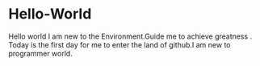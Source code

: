 # Hello-World
Hello world I am new to the Environment.Guide me to achieve greatness .
Today is the first day for me to enter the land of github.I am new to programmer world.
